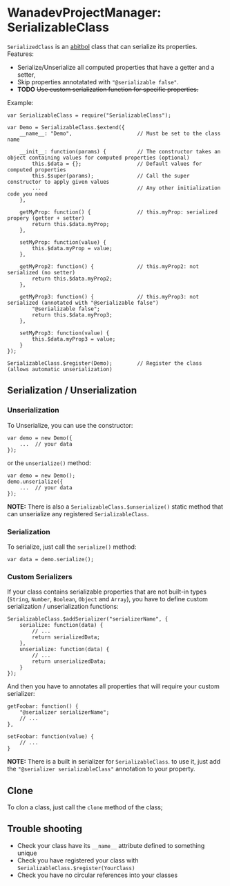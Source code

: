 # WanadevProjectManager: SerializableClass

`SerializedClass` is an [abitbol][] class that can serialize its properties. Features:

* Serialize/Unserialize all computed properties that have a getter and a setter,
* Skip properties annotatated with `"@serializable false"`.
* **TODO** ~~Use custom serialization function for specific properties.~~

Example:

    var SerializableClass = require("SerializableClass");

    var Demo = SerializableClass.$extend({
        __name__: "Demo",                     // Must be set to the class name

        __init__: function(params) {          // The constructor takes an object containing values for computed properties (optional)
            this.$data = {};                  // Default values for computed properties
            this.$super(params);              // Call the super constructor to apply given values
            ...                               // Any other initialization code you need
        },

        getMyProp: function() {               // this.myProp: serialized propery (getter + setter)
            return this.$data.myProp;
        },

        setMyProp: function(value) {
            this.$data.myProp = value;
        },

        getMyProp2: function() {              // this.myProp2: not serialized (no setter)
            return this.$data.myProp2;
        },

        getMyProp3: function() {              // this.myProp3: not serialized (annotated with "@serializable false")
            "@serializable false";
            return this.$data.myProp3;
        },

        setMyProp3: function(value) {
            this.$data.myProp3 = value;
        }
    });

    SerializableClass.$register(Demo);        // Register the class (allows automatic unserialization)


## Serialization / Unserialization

### Unserialization

To Unserialize, you can use the constructor:

    var demo = new Demo({
        ...  // your data
    });

or the `unserialize()` method:

    var demo = new Demo();
    demo.unserialize({
        ...  // your data
    });

__NOTE:__ There is also a `SerializableClass.$unserialize()` static method that can unserialize any registered `SerializableClass`.


### Serialization

To serialize, just call the `serialize()` method:

    var data = demo.serialize();


### Custom Serializers

If your class contains serializable properties that are not built-in types (`String`, `Number`, `Boolean`, `Object` and `Array`),
you have to define custom serialization / unserialization functions:

    SerializableClass.$addSerializer("serializerName", {
        serialize: function(data) {
            // ...
            return serializedData;
        },
        unserialize: function(data) {
            // ...
            return unserializedData;
        }
    });

And then you have to annotates all properties that will require your custom serializer:

    getFoobar: function() {
        "@serializer serializerName";
        // ...
    },

    setFoobar: function(value) {
        // ...
    }

__NOTE:__ There is a built in serializer for `SerializableClass`. to use it, just add the `"@serializer serializableClass"` annotation to your property.


## Clone

To clon a class, just call the `clone` method of the class;


## Trouble shooting

* Check your class have its `__name__` attribute defined to something unique
* Check you have registered your class with `SerializableClass.$register(YourClass)`
* Check you have no circular references into your classes


[abitbol]: https://github.com/wanadev/abitbol

